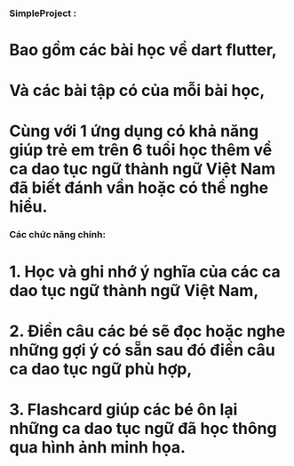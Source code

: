 ###   SimpleProject :
# Bao gồm các bài học về dart flutter,
# Và các bài tập có của mỗi bài học,
# Cùng với 1 ứng dụng có khả năng giúp trẻ em trên 6 tuổi học thêm về ca dao tục ngữ thành ngữ Việt Nam đã biết đánh vần hoặc có thể nghe hiểu.
###   Các chức năng chính:
# 1. Học và ghi nhớ ý nghĩa của các ca dao tục ngữ thành ngữ Việt Nam,
# 2. Điền câu các bé sẽ đọc hoặc nghe những gợi ý có sẵn sau đó điền câu ca dao tục ngữ phù hợp,
# 3. Flashcard giúp các bé ôn lại những ca dao tục ngữ đã học thông qua hình ảnh minh họa.


